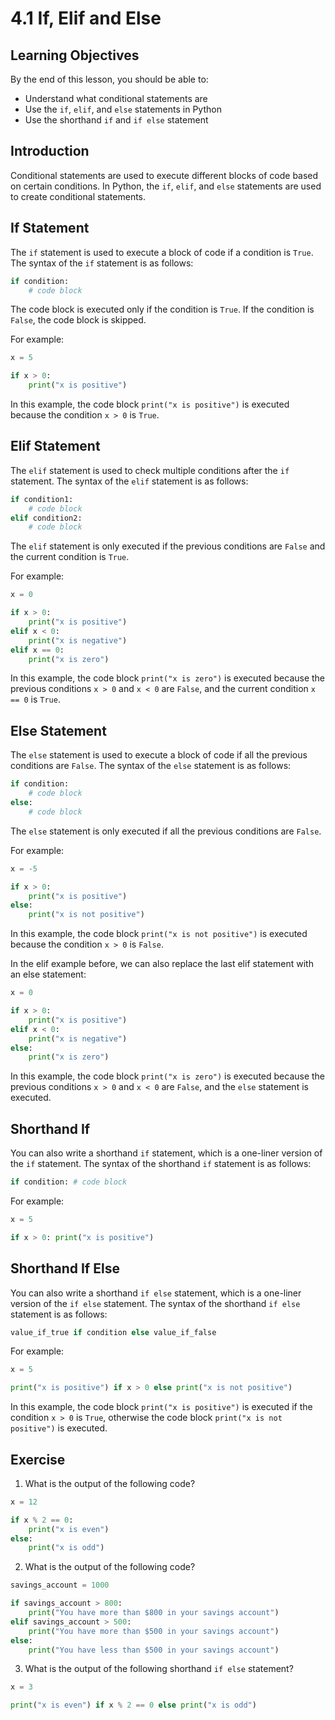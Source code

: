 # 4.1 If, Elif and Else

## Learning Objectives

By the end of this lesson, you should be able to:

- Understand what conditional statements are
- Use the `if`, `elif`, and `else` statements in Python
- Use the shorthand `if` and `if else` statement

## Introduction

Conditional statements are used to execute different blocks of code based on certain conditions. In Python, the `if`, `elif`, and `else` statements are used to create conditional statements.

## If Statement

The `if` statement is used to execute a block of code if a condition is `True`. The syntax of the `if` statement is as follows:

```python
if condition:
    # code block
```

The code block is executed only if the condition is `True`. If the condition is `False`, the code block is skipped.

For example:

```python
x = 5

if x > 0:
    print("x is positive")
```

In this example, the code block `print("x is positive")` is executed because the condition `x > 0` is `True`.

## Elif Statement

The `elif` statement is used to check multiple conditions after the `if` statement. The syntax of the `elif` statement is as follows:

```python
if condition1:
    # code block
elif condition2:
    # code block
```

The `elif` statement is only executed if the previous conditions are `False` and the current condition is `True`.

For example:

```python
x = 0

if x > 0:
    print("x is positive")
elif x < 0:
    print("x is negative")
elif x == 0:
    print("x is zero")
```

In this example, the code block `print("x is zero")` is executed because the previous conditions `x > 0` and `x < 0` are `False`, and the current condition `x == 0` is `True`.

## Else Statement

The `else` statement is used to execute a block of code if all the previous conditions are `False`. The syntax of the `else` statement is as follows:

```python
if condition:
    # code block
else:
    # code block
```

The `else` statement is only executed if all the previous conditions are `False`.

For example:

```python
x = -5

if x > 0:
    print("x is positive")
else:
    print("x is not positive")
```

In this example, the code block `print("x is not positive")` is executed because the condition `x > 0` is `False`.

In the elif example before, we can also replace the last elif statement with an else statement:

```python
x = 0

if x > 0:
    print("x is positive")
elif x < 0:
    print("x is negative")
else:
    print("x is zero")
```

In this example, the code block `print("x is zero")` is executed because the previous conditions `x > 0` and `x < 0` are `False`, and the `else` statement is executed.

## Shorthand If

You can also write a shorthand `if` statement, which is a one-liner version of the `if` statement. The syntax of the shorthand `if` statement is as follows:

```python
if condition: # code block
```

For example:

```python
x = 5

if x > 0: print("x is positive")
```

## Shorthand If Else

You can also write a shorthand `if else` statement, which is a one-liner version of the `if else` statement. The syntax of the shorthand `if else` statement is as follows:

```python
value_if_true if condition else value_if_false
```

For example:

```python
x = 5

print("x is positive") if x > 0 else print("x is not positive")
```

In this example, the code block `print("x is positive")` is executed if the condition `x > 0` is `True`, otherwise the code block `print("x is not positive")` is executed.

## Exercise

1. What is the output of the following code?

```python
x = 12

if x % 2 == 0:
    print("x is even")
else:
    print("x is odd")
```

2. What is the output of the following code?

```python
savings_account = 1000

if savings_account > 800:
    print("You have more than $800 in your savings account")
elif savings_account > 500:
    print("You have more than $500 in your savings account")
else:
    print("You have less than $500 in your savings account")
```

3. What is the output of the following shorthand `if else` statement?

```python
x = 3

print("x is even") if x % 2 == 0 else print("x is odd")
```
